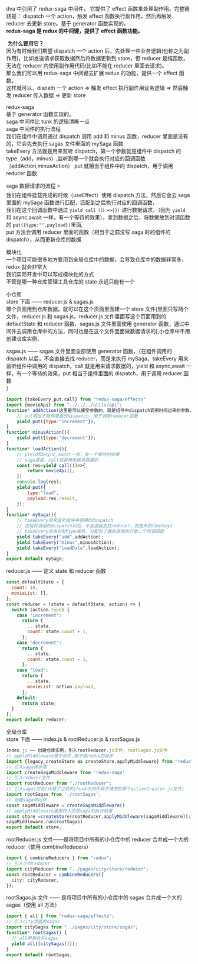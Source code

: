 dva 中引用了 redux-saga 中间件， 它提供了 effect 函数来处理副作用。完整链路是： dispatch 一个 action，触发 effect 函数执行副作用，然后再触发 reducer 去更新 store。基于 generator 函数实现的。  
**redux-saga 是 redux 的中间键，提供了 effect 函数功能。**

​ **为什么要用它？**  
因为有时候我们期望 dispatch 一个 action 后，先处理一些业务逻辑(也称之为副作用)，比如发送请求获取数据然后将数据更新到 store，但 reducer 是纯函数，无法在 reducer 内使用副作用代码(比如不能在 reducer 里面去请求)。  
​ 那么我们可以用 redux-saga 中间键去扩展 redux 的功能，提供一个 effect 函数。  
​ 这样就可以，dispath 一个 action => 触发 effect 执行副作用业务逻辑 => 然后触发 reducer 传入数据 => 更新 store

redux-saga  
基于 generator 函数实现的。  
saga 中间件比 tunk 的逻辑清晰一点  
saga 中间件的执行流程  
我们在组件中调用通过 dispatch 调用 add 和 minus 函数，reducer 里面是没有的，它会先去执行 sagas 文件里面的 mySaga 函数  
takeEvery 方法就是用来监听 dispatch，第一个参数就是组件中 dispatch 的 type（add，minus）,监听到哪一个就会执行对应的回调函数（addAction,minusAction）
put 就相当于组件中的 dispatch，用于调用 reducer 函数

saga 数据请求的流程 ⭐  
我们在组件挂载完成的时候（useEffect）使用 dispatch 方法，然后它会去 saga 里面的 mySaga 函数进行匹配，匹配到之后执行对应的回调函数，  
我们在这个回调函数中通过 `yield call（（）=>{}）`进行数据请求，（因为 `yield` 和 async,await 一样，有一个等待的效果），拿到数据之后，将数据放到对调函数的 `put({type:"",payload})`里面,  
put 方法会调用 reducer 里面的函数（相当于之前没写 saga 时的组件的 dispatch），从而更新仓库的数据

模块化  
一个项目可能很多地方要用到全局仓库中的数据，会导致仓库中的数据非常多，redux 就会非常大  
我们实际开发中可以写成模块化的方式  
不管是哪一种仓库管理工具仓库的 state 永远只能有一个

小仓库  
store 下面 —— reducer.js & sagas.js  
哪个页面用到仓库数据，就可以在这个页面里面建一个 store 文件(里面只写两个文件，reducer.js 和 sagas.js，reducer.js 文件里面写这个页面用到的 defaultState 和 reducer 函数，sagas.js 文件里面使用 generator 函数，通过中间件去调用仓库中的方法，同时也是在这个文件里面做数据请求的),小仓库中不用创建仓库实例、

sagas.js —— sagas 文件里面全部使用 generator 函数，（在组件调用的 dispatch 以后，不会直接去找 reducer，而是来执行 mySaga，takeEvery 用来监听组件中调用的 dispatch，call 就是用来请求数据的，yield 和 async,await 一样，有一个等待的效果，put 相当于组件里面的 dispatch，用于调用 reducer 函数  
）

```jsx
import {takeEvery,put,call} from "redux-saga/effects"
import {movieApi} from "../../../utils/api";
function* addAction(这里是可以接受参数的，就是组件中dispatch调用时闯过来的参数，将这个参数在传给reducer){
    // put相当于组件里面的dispatch，用于调用reducer函数
    yield put({type:"increment"});
}
function* minusAction(){
    yield put({type:"decrement"});
}
function* loadAction(){
    // yield和async,await一样，有一个等待的效果
    // saga里面，call就是用来请求数据的
    const res=yield call(()=>{
        return movieApi();
    })
    console.log(res);
    yield put({
        type:"load",
        payload:res.result,
    });
}
function* mySaga(){
    // takeEvery用来监听组件中调用的dispatch
    // 在组件调用的dispatch以后，不会直接去找reducer，而是来执行mySaga
    // takeEvery用来分配type属性，分配到了就会直接执行第二个回调函数
    yield takeEvery("add",addAction);
    yield takeEvery("minus",minusAction);
    yield takeEvery("loadDate",loadAction);
}
export default mySaga;
```

reducer.js —— 定义 state 和 reducer 函数

```jsx
const defaultState = {
  count: 10,
  movieList: [],
};
const reducer = (state = defaultState, action) => {
  switch (action.type) {
    case "increment":
      return {
        ...state,
        count: state.count + 1,
      };
    case "decrement":
      return {
        ...state,
        count: state.count - 1,
      };
    case "load":
      return {
        ...state,
        movieList: action.payload,
      };
    default:
      return state;
  }
};
export default reducer;
```

全局仓库  
store 下面 —— index.js & rootReducer.js & rootSagas.js

```jsx
index.js —— 创建仓库实例，引入rootReducer.js文件，rootSagas.js文件
// applyMiddleware是中间件,用于做redux的异步
import {legacy_createStore as createStore,applyMiddleware} from "redux";
// 引入saga异步库
import createSagaMiddleware from 'redux-saga'
// 引入reducer文件
import rootReducer from "./rootReducer";
// 引入sagas文件(代替了之前的thunk中间件异步请求的那个actionCreator.js文件)
import rootSagas from './rootSagas';
// 创建saga中间件
const sagaMiddleware = createSagaMiddleware()
// applyMiddleware里面传入的是saga的执行结果
const store =createStore(rootReducer,applyMiddleware(sagaMiddleware));
sagaMiddleware.run(rootSagas)
export default store;
```

rootReducer.js 文件——是将项目中所有的小仓库中的 reducer 合并成一个大的 reducer（使用 combineReducers）

```jsx
import { combineReducers } from "redux";
// 引入小的reducer
import cityReducer from "../pages/city/store/reducer";
const rootReducer = combineReducers({
  city: cityReducer,
});
```

rootSagas.js 文件 —— 是将项目中所有的小仓库中的 sagas 合并成一个大的 sagas（使用 all 方法）

```jsx
import { all } from "redux-saga/effects";
// 引入city页面的sagas
import citySagas from "../pages/city/store/sagas";
function* rootSagas() {
  // all用来合并sagas
  yield all([citySagas()]);
}
export default rootSagas;
```
